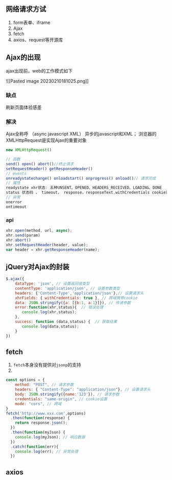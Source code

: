 ## 网络请求方试
1. form表单、iframe
2. Ajax
3. fetch
4. axios、request等开源库

## Ajax的出现

ajax出现前，web的工作模式如下

![[Pasted image 20230210181025.png]]
### 缺点

刷新页面体验感差

### 解决

Ajax全称呼 （async javascript XML） 异步的javascript和XML；
浏览器的XMLHttpRequest是实现Ajax的重要对象

```jsx
new XMLHttpRequest()

// 函数
send() open() abort()//终止请求 
setRequestHeader() getResponseHeader()
// events
onreadystatechange() onloadstart() onprogress() onload()// 请求完成
// 属性
readystate xhr状态: 五种UNSENT、OPENED、HEADERS_RECEIVED、LOADING、DONE
status 状态码 ， timeout， response，responseText,withCredentials cookie设置
// 异常
onerror
ontimeout
```

### api
```js
xhr.open(method, url, async);
xhr.send(param)
xhr.abort()
xhr.setRequestHeader(header, value);
var header = xhr.getResponseHeader(name);
```

## jQuery对Ajax的封装

```js
$.ajax({
    dataType: 'json', // 设置返回值类型
    contentType: 'application/json', // 设置参数类型
    headers: {'Content-Type','application/json'},// 设置请求头
    xhrFields: { withCredentials: true }, // 跨域携带cookie
    data: JSON.stringify({a: [{b:1, a:1}]}), // 传递参数
    error:function(xhr,status){  // 错误处理
       console.log(xhr,status);
    },
    success: function (data,status) {  // 获取结果
       console.log(data,status);
    }
})
```

## fetch
1. `fetch`本身没有提供对`jsonp`的支持
2. 
```js
const options = {
    method: "POST", // 请求参数
    headers: { "Content-Type": "application/json"}, // 设置请求头
    body: JSON.stringify({name:'123'}), // 请求参数
    credentials: "same-origin", // cookie设置
    mode: "cors", // 跨域
}
fetch('http://www.xxx.com',options)
  .then(function(response) {
    return response.json();
  })
  .then(function(myJson) {
    console.log(myJson); // 响应数据
  })
  .catch(function(err){
    console.log(err); // 异常处理
  })
```

## axios

